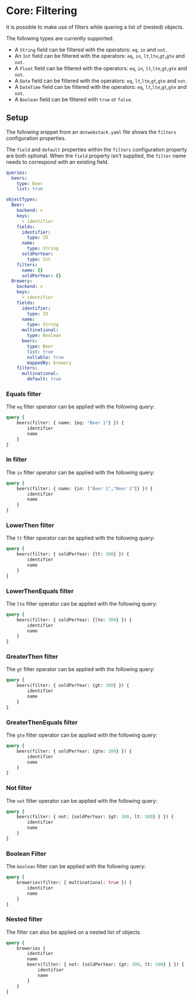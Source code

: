 # Core: Filtering

It is possible to make use of filters while quering a list of (nested) objects. 

The following types are currently supported:
- A `String` field can be filtered with the operators: `eq`, `in` and `not`.
- An `Int` field can be filtered with the operators: `eq`, `in`, `lt`,`lte`,`gt`,`gte` and `not`.
- A `Float` field can be filtered with the operators: `eq`, `in`, `lt`,`lte`,`gt`,`gte` and `not`.
- A `Date` field can be filtered with the operators: `eq`, `lt`,`lte`,`gt`,`gte` and `not`.
- A `DateTime` field can be filtered with the operators: `eq`, `lt`,`lte`,`gt`,`gte` and `not`.
- A `Boolean` field can be filtered with `true` or `false`.

## Setup

The following snippet from an `dotwebstack.yaml` file shows the `filters` configuration properties. 

The `field` and `default` properties within the `filters` configuration property are both optional. When the `field` property isn't supplied, the `filter` name needs to correspond with an existing field.

```yaml
queries:
  beers:
    type: Beer
    list: true

objectTypes:
  Beer:
    backend: x
    keys:
      - identifier
    fields:
      identifier:
        type: ID
      name:
        type: String
      soldPerYear:
        type: Int
    filters:
      name: {}
      soldPerYear: {}
  Brewery:
    backend: x
    keys:
      - identifier
    fields:
      identifier:
        type: ID
      name:
        type: String
      multinational:
        type: Boolean
      beers:
        type: Beer
        list: true
        nullable: true
        mappedBy: brewery
    filters:
      multinational:
        default: true
```

### Equals filter

The `eq` filter operator can be applied with the following query:

```graphql
query {
    beers(filter: { name: {eq: "Beer 1"} }) {
        identifier
        name
    }
}
```

### In filter

The `in` filter operator can be applied with the following query:

```graphql
query {
    beers(filter: { name: {in: ["Beer 1","Beer 2"]} }) {
        identifier
        name
    }
}
```

### LowerThen filter

The `lt` filter operator can be applied with the following query:

```graphql
query {
    beers(filter: { soldPerYear: {lt: 300} }) {
        identifier
        name
    }
}
```

### LowerThenEquals filter

The `lte` filter operator can be applied with the following query:

```graphql
query {
    beers(filter: { soldPerYear: {lte: 300} }) {
        identifier
        name
    }
}
```

### GreaterThen filter

The `gt` filter operator can be applied with the following query:

```graphql
query {
    beers(filter: { soldPerYear: {gt: 300} }) {
        identifier
        name
    }
}
```

### GreaterThenEquals filter

The `gte` filter operator can be applied with the following query:

```graphql
query {
    beers(filter: { soldPerYear: {gte: 300} }) {
        identifier
        name
    }
}
```

### Not filter

The `not` filter operator can be applied with the following query:

```graphql
query {
    beers(filter: { not: {soldPerYear: {gt: 300, lt: 500} } }) {
        identifier
        name
    }
}
```

### Boolean Filter

The `boolean` filter can be applied with the following query:

```graphql
query {
    breweries(filter: { multinational: true }) {
        identifier
        name
    }
}
```

### Nested filter

The filter can also be applied on a nested list of objects.

```graphql
query {
    breweries {
        identifier
        name
        beers(filter: { not: {soldPerYear: {gt: 300, lt: 500} } }) { 
            identifier
            name
        }
    }
}
```
